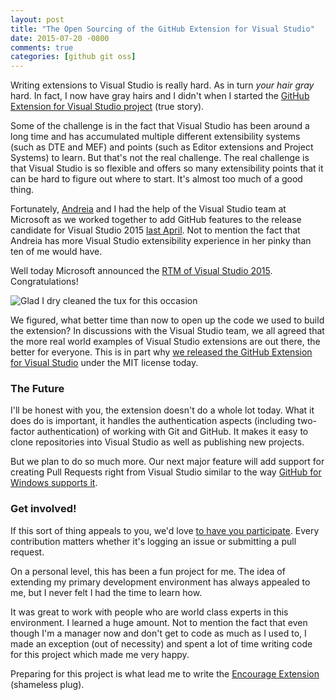 ```yaml
---
layout: post
title: "The Open Sourcing of the GitHub Extension for Visual Studio"
date: 2015-07-20 -0800
comments: true
categories: [github git oss]
---
```


Writing extensions to Visual Studio is really hard. As in turn _your hair gray_ hard. In fact, I now have gray hairs and I didn't when I started the [GitHub Extension for Visual Studio project](https://visualstudio.github.com/) (true story).

Some of the challenge is in the fact that Visual Studio has been around a long time and has accumulated multiple different extensibility systems (such as DTE and MEF) and points (such as Editor extensions and Project Systems) to learn. But that's not the real challenge. The real challenge is that Visual Studio is so flexible and offers so many extensibility points that it can be hard to figure out where to start. It's almost too much of a good thing.

Fortunately, [Andreia](https://twitter.com/sh4na) and I had the help of the Visual Studio team at Microsoft as we worked together to add GitHub features to the release candidate for Visual Studio 2015 [last April](https://github.com/blog/1989-improving-the-github-workflow-for-the-microsoft-community). Not to mention the fact that Andreia has more Visual Studio extensibility experience in her pinky than ten of me would have.

Well today Microsoft announced the [RTM of Visual Studio 2015](http://blogs.msdn.com/b/visualstudio/archive/2015/07/20/visual-studio-2015-and-visual-studio-2013-update-5-released.aspx). Congratulations!

![Glad I dry cleaned the tux for this occasion](https://raw.githubusercontent.com/Haacked/gifs/master/classy/leo-toast.gif)

We figured, what better time than now to open up the code we used to build the extension? In discussions with the Visual Studio team, we all agreed that the more real world examples of Visual Studio extensions are out there, the better for everyone. This is in part why [we released the GitHub Extension for Visual Studio](https://github.com/blog/2038-github-extension-for-visual-studio-is-open-source) under the MIT license today.

### The Future

I'll be honest with you, the extension doesn't do a whole lot today. What it does do is important, it handles the authentication aspects (including two-factor authentication) of working with Git and GitHub. It makes it easy to clone repositories into Visual Studio as well as publishing new projects.

But we plan to do so much more. Our next major feature will add support for creating Pull Requests right from Visual Studio similar to the way [GitHub for Windows supports it](https://github.com/blog/1969-create-pull-requests-in-github-for-windows).

### Get involved!

If this sort of thing appeals to you, we'd love [to have you participate](https://github.com/github/visualstudio). Every contribution matters whether it's logging an issue or submitting a pull request.

On a personal level, this has been a fun project for me. The idea of extending my primary development environment has always appealed to me, but I never felt I had the time to learn how.

It was great to work with people who are world class experts in this environment. I learned a huge amount. Not to mention the fact that even though I'm a manager now and don't get to code as much as I used to, I made an exception (out of necessity) and spent a lot of time writing code for this project which made me very happy.

Preparing for this project is what lead me to write the [Encourage Extension](https://visualstudiogallery.msdn.microsoft.com/1f3afebb-06c7-4b77-a54f-eb2f0784008d) (shameless plug).
